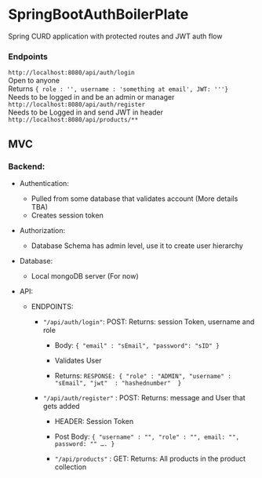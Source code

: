 # SpringBootAuthBoilerPlate

Spring CURD application with protected routes and JWT auth flow

### Endpoints

`http://localhost:8080/api/auth/login` \
Open to anyone \
Returns 
`{ role : '', username : 'something at email', JWT: '''}` \
Needs to be logged in and be an admin or manager \
`http://localhost:8080/api/auth/register` \
Needs to be Logged in and send JWT in header
`http://localhost:8080/api/products/**`

## MVC
### Backend:  

- Authentication: 
    - Pulled from some database that validates account (More details TBA) 
    - Creates session token 
- Authorization:  
    - Database Schema has admin level, use it to create user hierarchy 

- Database:  

    - Local mongoDB server (For now) 

- API:  
    - ENDPOINTS: 
        - `"/api/auth/login"`:  POST: Returns: session Token, username and role 

            - Body: `{ "email" : "sEmail", "password": "sID" }`

            - Validates User 

            - Returns: `RESPONSE: { "role" : "ADMIN", "username" : "sEmail", "jwt"  : "hashednumber"  }` 
        - `"/api/auth/register"` : POST: Returns: message and User that gets added 

            - HEADER: Session Token 

            - Post Body: `{ "username" : "", "role" : "", email: "", password: "" …. } `

            - `"/api/products"` : GET: Returns: All products in the product collection 

 
